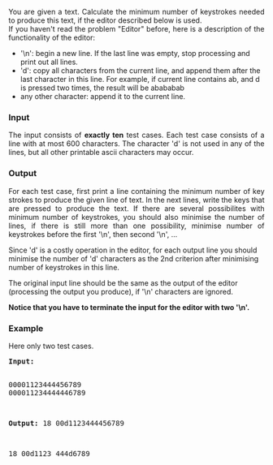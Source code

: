 <p align="justify">
You are given a text. Calculate the minimum number of keystrokes needed
to produce this text,
if the editor described below is used.
<br>
If you haven't read the problem "Editor" before, here is a description
of the functionality of the editor:
</p>
<div align="left">
<ul>
<li>'\n': begin a new line. If the last line was empty, stop
processing and print out all lines.</li>
<li>'d': copy all characters from the current line, and append them
after
the last character in this line. For example, if current line contains
ab, and d is pressed two times, the result will be abababab</li>
<li>any other character: append it to the current line.</li>
</ul>
</div>
<h3>Input</h3>
<p align="justify">
The input consists of <b>exactly ten</b> test cases.
Each test case consists of a line with at most 600 characters. The
character 'd' is not used in any of the lines, but all other printable ascii characters may occur.
</p>
<h3>Output</h3>
<p align="justify">
For each test case, first print a line containing the minimum number of
key strokes to produce the given line of text.
In the next lines, write the keys that are pressed to produce the text.
If there are several possibilites with minimum number of keystrokes,
you should also minimise the number of lines,
if there is still more than one possibility, minimise number of
keystrokes before the first '\n', then second '\n', ...
</p><p>
Since 'd' is a costly operation in the editor, for each output line you
should minimise the number of 'd' characters as the 2nd criterion after
minimising number of keystrokes in this line.
</p><p>
The original input line should be the same as the output of the editor (processing the output you produce), if '\n' characters are ignored.
</p><p>
<b>Notice that you have to terminate the input for the editor with two
'\n'.</b>
</p>
<h3>Example</h3>
<p>Here only two test cases.</p>
<pre><b>Input:</b>

00001123444456789<br>000011234444446789

<b>Output:</b>
18
00d1123444456789

18
00d1123
444d6789


</pre>